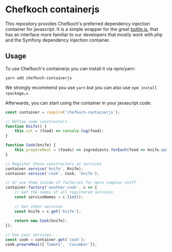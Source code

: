# Chefkoch containerjs

This repository provides Chefkoch's preferred dependency injection container for javascript.
It is a simple wrapper for the great [bottle.js](https://github.com/young-steveo/bottlejs), that has an interface more familiar to our developers that mostly work with php and the Symfony dependency injection container. 

## Usage

To use Chefkoch's containerjs you can install it via npm/yarn:

```
yarn add chefkoch-containerjs
```

We strongly recommend you use `yarn` but you can also use `npm install <package…>`. 

Afterwards, you can start using the container in your javascript code:

```js
const container = require('chefkoch-containerjs');

// Define some constructors
function Knife() {
    this.cut = (food) => console.log(food);
}

function Cook(knife) {
    this.prepareMeal = (foods) => ingredients.forEach(food => knife.cut(food));
}

// Register those constructors as services
container.service('knife', Knife);
container.service('cook', Cook, 'knife');

// Or use them inside of factories for more complex stuff
container.factory('another-cook', c => {
    // Get the names of all registered services
    const serviceNames = c.list();
    
    // Get other services
    const knife = c.get('knife');
    
    return new Cook(knife);
});

// Use your services...
const cook = container.get('cook');
cook.preareMeal(['Tomato', 'Cucumber']);

```

